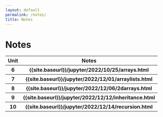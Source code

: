 ```yaml
---
layout: default
permalink: /notes/
title: Notes
---
```

# Notes

<table>
    <tr>
     <th>Unit</th>
     <th>Notes</th>
    </tr>
    <tr>
     <th>6</th>
     <th>{{site.baseurl}}/jupyter/2022/10/25/arrays.html</th>
    </tr>
    <tr>
     <th>7</th>
     <th>{{site.baseurl}}/jupyter/2022/12/01/arraylists.html</th>
    </tr>
    <tr>
     <th>8</th>
     <th>{{site.baseurl}}/jupyter/2022/12/06/2darrays.html</th>
    </tr>
    <tr>
     <th>9</th>
     <th>{{site.baseurl}}/jupyter/2022/12/12/inheritance.html</th>
    </tr>
    <tr>
     <th>10</th>
     <th>{{site.baseurl}}/jupyter/2022/12/14/recursion.html</th>
    </tr>

</table>